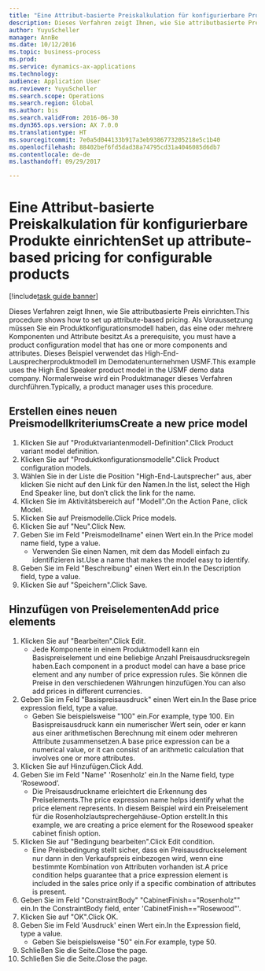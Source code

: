 ```yaml
--- 
title: "Eine Attribut-basierte Preiskalkulation für konfigurierbare Produkte einrichten"
description: Dieses Verfahren zeigt Ihnen, wie Sie attributbasierte Preis einrichten.
author: YuyuScheller
manager: AnnBe
ms.date: 10/12/2016
ms.topic: business-process
ms.prod: 
ms.service: dynamics-ax-applications
ms.technology: 
audience: Application User
ms.reviewer: YuyuScheller
ms.search.scope: Operations
ms.search.region: Global
ms.author: bis
ms.search.validFrom: 2016-06-30
ms.dyn365.ops.version: AX 7.0.0
ms.translationtype: HT
ms.sourcegitcommit: 7e0a5d044133b917a3eb9386773205218e5c1b40
ms.openlocfilehash: 88402bef6fd5dad38a74795cd31a4046085d6db7
ms.contentlocale: de-de
ms.lasthandoff: 09/29/2017

---
```

# <a name="set-up-attribute-based-pricing-for-configurable-products"></a><span data-ttu-id="b8770-103">Eine Attribut-basierte Preiskalkulation für konfigurierbare Produkte einrichten</span><span class="sxs-lookup"><span data-stu-id="b8770-103">Set up attribute-based pricing for configurable products</span></span>

[!include[task guide banner](../../includes/task-guide-banner.md)]

<span data-ttu-id="b8770-104">Dieses Verfahren zeigt Ihnen, wie Sie attributbasierte Preis einrichten.</span><span class="sxs-lookup"><span data-stu-id="b8770-104">This procedure shows how to set up attribute-based pricing.</span></span> <span data-ttu-id="b8770-105">Als Voraussetzung müssen Sie ein Produktkonfigurationsmodell haben, das eine oder mehrere Komponenten und Attribute besitzt.</span><span class="sxs-lookup"><span data-stu-id="b8770-105">As a prerequisite, you must have a product configuration model that has one or more components and attributes.</span></span> <span data-ttu-id="b8770-106">Dieses Beispiel verwendet das High-End-Lausprecherproduktmodell im Demodatenunternehmen USMF.</span><span class="sxs-lookup"><span data-stu-id="b8770-106">This example uses the High End Speaker product model in the USMF demo data company.</span></span> <span data-ttu-id="b8770-107">Normalerweise wird ein Produktmanager dieses Verfahren durchführen.</span><span class="sxs-lookup"><span data-stu-id="b8770-107">Typically, a product manager uses this procedure.</span></span>


## <a name="create-a-new-price-model"></a><span data-ttu-id="b8770-108">Erstellen eines neuen Preismodellkriteriums</span><span class="sxs-lookup"><span data-stu-id="b8770-108">Create a new price model</span></span>
1. <span data-ttu-id="b8770-109">Klicken Sie auf "Produktvariantenmodell-Definition".</span><span class="sxs-lookup"><span data-stu-id="b8770-109">Click Product variant model definition.</span></span>
2. <span data-ttu-id="b8770-110">Klicken Sie auf "Produktkonfigurationsmodelle".</span><span class="sxs-lookup"><span data-stu-id="b8770-110">Click Product configuration models.</span></span>
3. <span data-ttu-id="b8770-111">Wählen Sie in der Liste die Position "High-End-Lautsprecher" aus, aber klicken Sie nicht auf den Link für den Namen.</span><span class="sxs-lookup"><span data-stu-id="b8770-111">In the list, select the High End Speaker line, but don’t click the link for the name.</span></span>
4. <span data-ttu-id="b8770-112">Klicken Sie im Aktivitätsbereich auf "Modell".</span><span class="sxs-lookup"><span data-stu-id="b8770-112">On the Action Pane, click Model.</span></span>
5. <span data-ttu-id="b8770-113">Klicken Sie auf Preismodelle.</span><span class="sxs-lookup"><span data-stu-id="b8770-113">Click Price models.</span></span>
6. <span data-ttu-id="b8770-114">Klicken Sie auf "Neu".</span><span class="sxs-lookup"><span data-stu-id="b8770-114">Click New.</span></span>
7. <span data-ttu-id="b8770-115">Geben Sie im Feld "Preismodellname" einen Wert ein.</span><span class="sxs-lookup"><span data-stu-id="b8770-115">In the Price model name field, type a value.</span></span>
    * <span data-ttu-id="b8770-116">Verwenden Sie einen Namen, mit dem das Modell einfach zu identifizieren ist.</span><span class="sxs-lookup"><span data-stu-id="b8770-116">Use a name that makes the model easy to identify.</span></span>  
8. <span data-ttu-id="b8770-117">Geben Sie im Feld "Beschreibung" einen Wert ein.</span><span class="sxs-lookup"><span data-stu-id="b8770-117">In the Description field, type a value.</span></span>
9. <span data-ttu-id="b8770-118">Klicken Sie auf "Speichern".</span><span class="sxs-lookup"><span data-stu-id="b8770-118">Click Save.</span></span>

## <a name="add-price-elements"></a><span data-ttu-id="b8770-119">Hinzufügen von Preiselementen</span><span class="sxs-lookup"><span data-stu-id="b8770-119">Add price elements</span></span>
1. <span data-ttu-id="b8770-120">Klicken Sie auf "Bearbeiten".</span><span class="sxs-lookup"><span data-stu-id="b8770-120">Click Edit.</span></span>
    * <span data-ttu-id="b8770-121">Jede Komponente in einem Produktmodell kann ein Basispreiselement und eine beliebige Anzahl Preisausdrucksregeln haben.</span><span class="sxs-lookup"><span data-stu-id="b8770-121">Each component in a product model can have a base price element and any number of price expression rules.</span></span> <span data-ttu-id="b8770-122">Sie können die Preise in den verschiedenen Währungen hinzufügen.</span><span class="sxs-lookup"><span data-stu-id="b8770-122">You can also add prices in different currencies.</span></span>  
2. <span data-ttu-id="b8770-123">Geben Sie im Feld "Basispreisausdruck" einen Wert ein.</span><span class="sxs-lookup"><span data-stu-id="b8770-123">In the Base price expression field, type a value.</span></span>
    * <span data-ttu-id="b8770-124">Geben Sie beispielsweise "100" ein.</span><span class="sxs-lookup"><span data-stu-id="b8770-124">For example, type 100.</span></span>   <span data-ttu-id="b8770-125">Ein Basispreisausdruck kann ein numerischer Wert sein, oder er kann aus einer arithmetischen Berechnung mit einem oder mehreren Attribute zusammensetzen.</span><span class="sxs-lookup"><span data-stu-id="b8770-125">A base price expression can be a numerical value, or it can consist of an arithmetic calculation that involves one or more attributes.</span></span>  
3. <span data-ttu-id="b8770-126">Klicken Sie auf Hinzufügen.</span><span class="sxs-lookup"><span data-stu-id="b8770-126">Click Add.</span></span>
4. <span data-ttu-id="b8770-127">Geben Sie im Feld "Name" 'Rosenholz' ein.</span><span class="sxs-lookup"><span data-stu-id="b8770-127">In the Name field, type ‘Rosewood’.</span></span>
    * <span data-ttu-id="b8770-128">Die Preisausdruckname erleichtert die Erkennung des Preiselements.</span><span class="sxs-lookup"><span data-stu-id="b8770-128">The price expression name helps identify what the price element represents.</span></span> <span data-ttu-id="b8770-129">In diesem Beispiel wird ein Preiselement für die Rosenholzlautsprechergehäuse-Option erstellt.</span><span class="sxs-lookup"><span data-stu-id="b8770-129">In this example, we are creating a price element for the Rosewood speaker cabinet finish option.</span></span>  
5. <span data-ttu-id="b8770-130">Klicken Sie auf "Bedingung bearbeiten".</span><span class="sxs-lookup"><span data-stu-id="b8770-130">Click Edit condition.</span></span>
    * <span data-ttu-id="b8770-131">Eine Preisbedingung stellt sicher, dass ein Preisausdruckselement nur dann in den Verkaufspreis einbezogen wird, wenn eine bestimmte Kombination von Attributen vorhanden ist.</span><span class="sxs-lookup"><span data-stu-id="b8770-131">A price condition helps guarantee that a price expression element is included in the sales price only if a specific combination of attributes is present.</span></span>  
6. <span data-ttu-id="b8770-132">Geben Sie im Feld "ConstraintBody" "CabinetFinish=="Rosenholz"" ein.</span><span class="sxs-lookup"><span data-stu-id="b8770-132">In the ConstraintBody field, enter 'CabinetFinish=="Rosewood"'.</span></span>
7. <span data-ttu-id="b8770-133">Klicken Sie auf "OK".</span><span class="sxs-lookup"><span data-stu-id="b8770-133">Click OK.</span></span>
8. <span data-ttu-id="b8770-134">Geben Sie im Feld 'Ausdruck' einen Wert ein.</span><span class="sxs-lookup"><span data-stu-id="b8770-134">In the Expression field, type a value.</span></span>
    * <span data-ttu-id="b8770-135">Geben Sie beispielsweise "50" ein.</span><span class="sxs-lookup"><span data-stu-id="b8770-135">For example, type 50.</span></span>  
9. <span data-ttu-id="b8770-136">Schließen Sie die Seite.</span><span class="sxs-lookup"><span data-stu-id="b8770-136">Close the page.</span></span>
10. <span data-ttu-id="b8770-137">Schließen Sie die Seite.</span><span class="sxs-lookup"><span data-stu-id="b8770-137">Close the page.</span></span>


